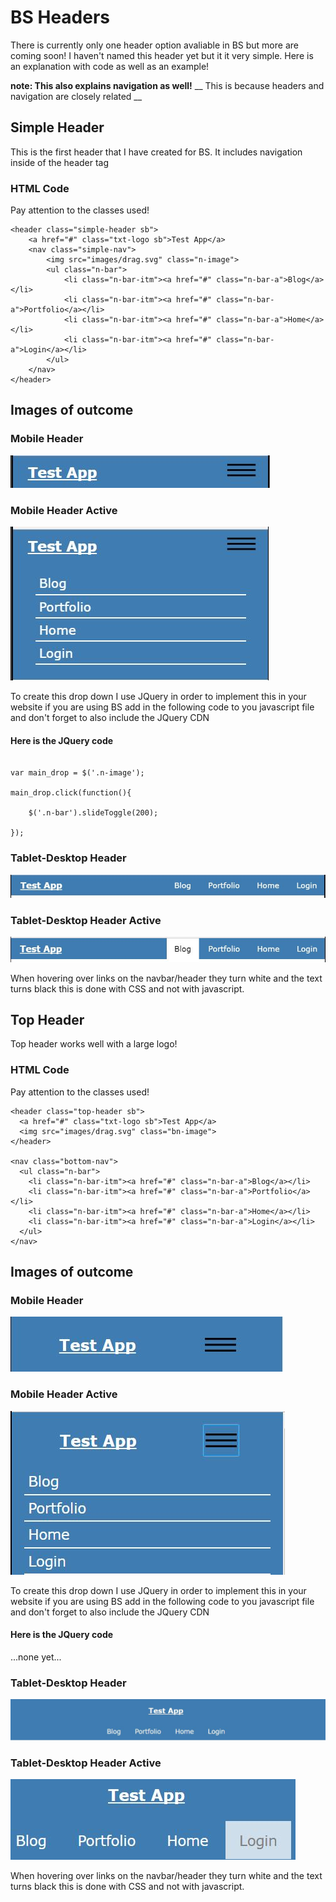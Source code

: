 # BS Headers

There is currently only one header option avaliable in BS but more are coming soon! I haven't named this header yet but it it very simple. Here is an explanation with code as well as an example!

**note: This also explains navigation as well!**
__ This is because headers and navigation are closely related __


## Simple Header

This is the first header that I have created for BS. It includes navigation inside of the header tag

### HTML Code

Pay attention to the classes used!

```
<header class="simple-header sb">
    <a href="#" class="txt-logo sb">Test App</a>
    <nav class="simple-nav">
        <img src="images/drag.svg" class="n-image">
        <ul class="n-bar">
            <li class="n-bar-itm"><a href="#" class="n-bar-a">Blog</a></li>
            <li class="n-bar-itm"><a href="#" class="n-bar-a">Portfolio</a></li>
            <li class="n-bar-itm"><a href="#" class="n-bar-a">Home</a></li>
            <li class="n-bar-itm"><a href="#" class="n-bar-a">Login</a></li>
        </ul>
    </nav>
</header>
```

## Images of outcome

### Mobile Header
![alt-text][h-m]

### Mobile Header Active
![alt-text][h-m-a]

To create this drop down I use JQuery in order to implement this in your website if you are using BS add in the following code to you javascript file and don't forget to also include the JQuery CDN

#### Here is the JQuery code

```

var main_drop = $('.n-image');

main_drop.click(function(){

    $('.n-bar').slideToggle(200);

});

```

### Tablet-Desktop Header
![alt-text][h-t-d]

### Tablet-Desktop Header Active
![alt-text][h-t-d-a]

When hovering over links on the navbar/header they turn white and the text turns black this is done with CSS and not with javascript.


## Top Header

Top header works well with a large logo!

### HTML Code

Pay attention to the classes used!

```
<header class="top-header sb">
  <a href="#" class="txt-logo sb">Test App</a>
  <img src="images/drag.svg" class="bn-image">
</header>

<nav class="bottom-nav">
  <ul class="n-bar">
    <li class="n-bar-itm"><a href="#" class="n-bar-a">Blog</a></li>
    <li class="n-bar-itm"><a href="#" class="n-bar-a">Portfolio</a></li>
    <li class="n-bar-itm"><a href="#" class="n-bar-a">Home</a></li>
    <li class="n-bar-itm"><a href="#" class="n-bar-a">Login</a></li>
  </ul>
</nav>

```

## Images of outcome

### Mobile Header
![alt-text][th-m]

### Mobile Header Active
![alt-text][th-ma]

To create this drop down I use JQuery in order to implement this in your website if you are using BS add in the following code to you javascript file and don't forget to also include the JQuery CDN

#### Here is the JQuery code

...none yet...

### Tablet-Desktop Header
![alt-text][th-td]

### Tablet-Desktop Header Active
![alt-text][th-tda]

When hovering over links on the navbar/header they turn white and the text turns black this is done with CSS and not with javascript.



[h-m]: https://github.com/matthewLeFevre/beautiful_site/blob/master/test/images/header_mobile.JPG 'Header Mobile'
[h-m-a]: https://github.com/matthewLeFevre/beautiful_site/blob/master/test/images/header_mobile_active.JPG 'Header Mobile Active'
[h-t-d]: https://github.com/matthewLeFevre/beautiful_site/blob/master/test/images/header_tablet-desktop.JPG 'Header Tablet-Desktop'
[h-t-d-a]: https://github.com/matthewLeFevre/beautiful_site/blob/master/test/images/header_tablet-desktop_active.JPG 'Header Tablet-Desktop Active'

[th-m]: https://github.com/matthewLeFevre/beautiful_site/blob/master/test/images/th-mobile.JPG
[th-ma]: https://github.com/matthewLeFevre/beautiful_site/blob/master/test/images/th-mobile-active.JPG
[th-td]: https://github.com/matthewLeFevre/beautiful_site/blob/master/test/images/th-td.JPG
[th-tda]: https://github.com/matthewLeFevre/beautiful_site/blob/master/test/images/th-td-active.JPG
